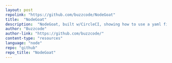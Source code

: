 ```yaml
---
layout: post
repolink: "https://github.com/buzzcode/NodeGoat"
title:  "NodeGoat"
description:  "NodeGoat, built w/CircleCI, showing how to use a yaml file to scan w/Veracode."
author: "Buzzcode"
author-link: "https://github.com/buzzcode/"
content-type: "resources"
language: "node"
repo: "github"
repo_title: "NodeGoat"
---
```

